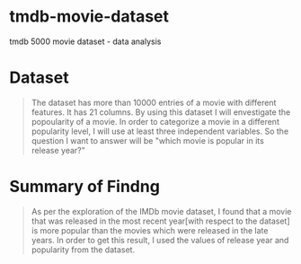# tmdb-movie-dataset
tmdb 5000 movie dataset - data analysis

# Dataset
> The dataset has more than 10000 entries of a movie with different features. It has 21 columns.
>By using this dataset I will envestigate the popoularity of a movie. In order to categorize a movie in a different popularity level, I will use at least three independent variables. So the question I want to answer will be "which movie is popular in its release year?"

# Summary of Findng
>As per the exploration of the IMDb movie dataset, I found that a movie that was released in the most recent year[with respect to the dataset] is more popular than the movies which were released in the late years. In order to get this result, I used the values of release year and popularity from the dataset. 
